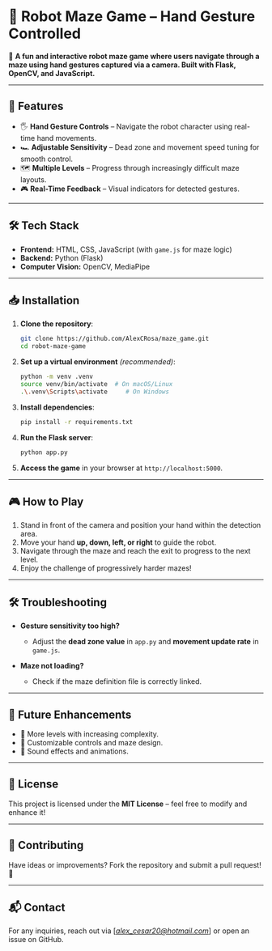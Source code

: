 # 🏁 Robot Maze Game – Hand Gesture Controlled

🚀 **A fun and interactive robot maze game where users navigate through a maze using hand gestures captured via a camera. Built with Flask, OpenCV, and JavaScript.**

---

## 📌 Features

- 🖐 **Hand Gesture Controls** – Navigate the robot character using real-time hand movements.
- 🏎 **Adjustable Sensitivity** – Dead zone and movement speed tuning for smooth control.
- 🗺 **Multiple Levels** – Progress through increasingly difficult maze layouts.
- 🎮 **Real-Time Feedback** – Visual indicators for detected gestures.

---

## 🛠️ Tech Stack

- **Frontend:** HTML, CSS, JavaScript (with `game.js` for maze logic)
- **Backend:** Python (Flask)
- **Computer Vision:** OpenCV, MediaPipe

---

## 📥 Installation

1. **Clone the repository**:
   ```bash
   git clone https://github.com/AlexCRosa/maze_game.git
   cd robot-maze-game
   ```

2. **Set up a virtual environment** *(recommended)*:
   ```bash
   python -m venv .venv
   source venv/bin/activate  # On macOS/Linux
   .\.venv\Scripts\activate     # On Windows
   ```

3. **Install dependencies**:
   ```bash
   pip install -r requirements.txt
   ```

4. **Run the Flask server**:
   ```bash
   python app.py
   ```

5. **Access the game** in your browser at `http://localhost:5000`.

---

## 🎮 How to Play

1. Stand in front of the camera and position your hand within the detection area.
2. Move your hand **up, down, left, or right** to guide the robot.
3. Navigate through the maze and reach the exit to progress to the next level.
4. Enjoy the challenge of progressively harder mazes!

---

## 🛠️ Troubleshooting

- **Gesture sensitivity too high?**
  - Adjust the **dead zone value** in `app.py` and **movement update rate** in `game.js`.

- **Maze not loading?**
  - Check if the maze definition file is correctly linked.

---

## 🚀 Future Enhancements

- 🔹 More levels with increasing complexity.
- 🔹 Customizable controls and maze design.
- 🔹 Sound effects and animations.

---

## 📜 License

This project is licensed under the **MIT License** – feel free to modify and enhance it!

---

## 🤝 Contributing

Have ideas or improvements? Fork the repository and submit a pull request! 🎉

---

## 📬 Contact

For any inquiries, reach out via [*alex_cesar20@hotmail.com*] or open an issue on GitHub.
